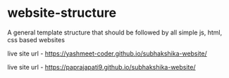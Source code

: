 # website-structure
A general template structure that should be followed by all simple js, html, css based websites

live site url - https://yashmeet-coder.github.io/subhakshika-website/

live site url - https://paprajapati9.github.io/subhakshika-website/
